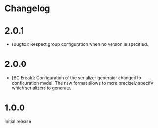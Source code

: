 # Changelog

# 2.0.1

* [Bugfix]: Respect group configuration when no version is specified.

# 2.0.0

* [BC Break]: Configuration of the serializer generator changed to configuration model.
  The new format allows to more precisely specify which serializers to generate.

# 1.0.0

Initial release
